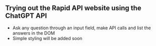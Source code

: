 ## Trying out the Rapid API website using the ChatGPT API 

- Ask any question through an input field, make API calls and list the answers in the DOM
- Simple styling will be added soon
